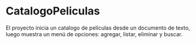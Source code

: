 # CatalogoPeliculas
El proyecto inicia un catalogo de películas desde un documento de texto, luego muestra un menú de opciones: agregar, listar, eliminar  y buscar.

